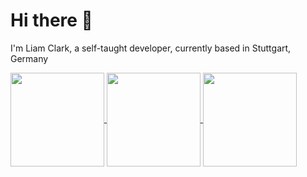 # Hi there 👋

I'm Liam Clark, a self-taught developer, currently based in Stuttgart, Germany

<a href="https://github.com/clarkliam">
  <img height=150 align="center" src="https://github-readme-stats-liam-clarks-projects-07b5cb2a.vercel.app/api?username=clarkliam&theme=dark&hide_border=true&include_all_commits=true&count_private=true&show_icons=true" />
</a>
<a href="https://github.com/clarkliam">
  <img height=150 align="center" src="https://github-readme-stats-liam-clarks-projects-07b5cb2a.vercel.app/api/top-langs/?username=clarkliam&langs_count=8&layout=compact&theme=dark&hide_border=true" />
</a>
<a href="https://github.com/clarkliam">
 <img height=150 align="center" src="https://github-readme-streak-stats-x12.vercel.app/?user=clarkLiam&theme=dark&hide_border=true" />
</a>
